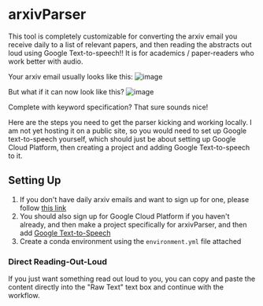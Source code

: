 # arxivParser
This tool is completely customizable for converting the arxiv email you receive daily to a list of relevant papers, and then reading the abstracts out loud using Google Text-to-speech!! It is for academics / paper-readers who work better with audio.

Your arxiv email usually looks like this:
![image](https://github.com/siyan-sylvia-li/arxivParser/assets/32021903/db75e295-1270-434e-8df6-000175668a1c)

But what if it can now look like this?
![image](https://github.com/siyan-sylvia-li/arxivParser/assets/32021903/eb748bc1-609d-46eb-a7d8-52b40682352c)

Complete with keyword specification? That sure sounds nice!

Here are the steps you need to get the parser kicking and working locally. I am not yet hosting it on a public site, so you would need to set up Google text-to-speech yourself, which should just be about setting up Google Cloud Platform, then creating a project and adding Google Text-to-speech to it. 

## Setting Up
1. If you don't have daily arxiv emails and want to sign up for one, please follow [this link](https://info.arxiv.org/help/subscribe.html)
2. You should also sign up for Google Cloud Platform if you haven't already, and then make a project specifically for arxivParser, and then add [Google Text-to-Speech](https://cloud.google.com/text-to-speech)
3. Create a conda environment using the `environment.yml` file attached

### Direct Reading-Out-Loud
If you just want something read out loud to you, you can copy and paste the content directly into the "Raw Text" text box and continue with the workflow.
